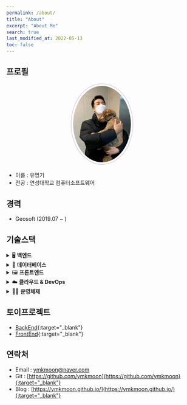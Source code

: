 ```yaml
---
permalink: /about/
title: "About"
excerpt: "About Me"
search: true
last_modified_at: 2022-05-13
toc: false
--- 
```


## 프로필
<center><img src="/assets/image/author/profile_with_dog.jpg" width="30%" height="30%" style="
border: 1px solid #cab6de;
border-radius: 50%;
padding: 5px;
-moz-border-radius: 50%;
-khtml-border-radius: 50%;
-webkit-border-radius: 50%;
"></center>


* 이름 : 유명기
* 전공 : 연성대학교 컴퓨터소프트웨어

## 경력
 - Geosoft (2019.07 ~ )

## 기술스택

<details>
<summary>🖥️ <strong>백엔드</strong></summary>

- **Java** <br>
  JPA와 MyBatis를 활용한 RESTful API 개발 경험

- **Node.js**  <br>
  Express 기반의 서버 구축 및 GraphQL API 개발

</details>

<details>
<summary>🧱 <strong>데이터베이스</strong></summary>

- **PostgreSQL**, **MySQL**  <br>
  복잡한 쿼리 작성 및 성능 튜닝 경험 보유

</details>

<details>
<summary>🖼️ <strong>프론트엔드</strong></summary>

- **React**  <br>
  상태 관리 및 컴포넌트 기반 UI 개발

</details>

<details>
<summary>☁️ <strong>클라우드 & DevOps</strong></summary>

- **AWS**  <br>
  EC2, S3, CodeDeploy를 활용한 인프라 구성 및 자동 배포  
- **Docker**  <br>
  개발 환경 컨테이너화 및 배포 자동화 경험  
- **Jenkins**  <br>
  CI/CD 파이프라인 구축 및 운영  
- **Nginx**  <br>
  정적 파일 서빙 및 리버스 프록시 설정 경험

</details>

<details>
<summary>🧑‍💻 <strong>운영체제</strong></summary>

- **Linux**  <br>
  CentOS, Rocky Linux, Ubuntu 환경에서의 서버 운영 및 쉘 스크립트 작성 경험

</details>


## 토이프로젝트
 * [BackEnd](https://github.com/ymkmoon/toyseven){:target="_blank"}
 * [FrontEnd](https://github.com/ymkmoon/toyseven-react){:target="_blank"}

## 연락처
 * Email : [ymkmoon@naver.com](mailto:ymkmoon@naver.com)
 * Git : [https://github.com/ymkmoon](https://github.com/ymkmoon){:target="_blank"}
 * Blog : [https://ymkmoon.github.io/](https://ymkmoon.github.io/){:target="_blank"}

